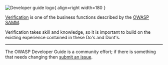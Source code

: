 ![Developer guide logo](../../../assets/images/dg_logo_bbd.png "OWASP Developer Guide"){ align=right width=180 }

[Verification][sammv] is one of the business functions described by the [OWASP SAMM][samm].

Verification takes skill and knowledge, so it is important to build on the existing experience
contained in these Do's and Dont's.

----

The OWASP Developer Guide is a community effort; if there is something that needs changing then [submit an issue][issue1402].

[issue1402]: https://github.com/OWASP/DevGuide/issues/new?labels=enhancement&template=request.md&title=Update:%2012-appendices/02-verification-dos-donts/00-toc
[samm]: https://owaspsamm.org/about/
[sammv]: https://owaspsamm.org/model/verification/
